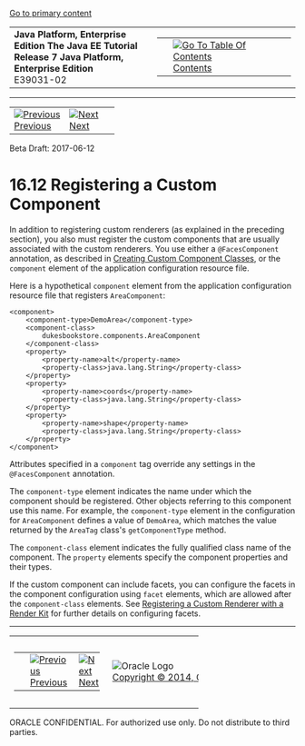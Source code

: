 [Go to primary content](#BEGIN)

<table>
<colgroup>
<col width="50%" />
<col width="50%" />
</colgroup>
<tbody>
<tr class="odd">
<td><strong>Java Platform, Enterprise Edition The Java EE Tutorial</strong><br />
<strong>Release 7 Java Platform, Enterprise Edition</strong><br />
E39031-02</td>
<td><table>
<tbody>
<tr class="odd">
<td> </td>
<td><a href="toc.htm"><img src="../../dcommon/gifs/toc.gif" alt="Go To Table Of Contents" /><br />
<span class="icon">Contents</span></a></td>
</tr>
</tbody>
</table></td>
</tr>
</tbody>
</table>

-----

<table>
<tbody>
<tr class="odd">
<td><a href="jsf-configure011.htm"><img src="../../dcommon/gifs/leftnav.gif" alt="Previous" /><br />
<span class="icon">Previous</span></a> </td>
<td><a href="jsf-configure013.htm"><img src="../../dcommon/gifs/rightnav.gif" alt="Next" /><br />
<span class="icon">Next</span></a></td>
<td> </td>
</tr>
</tbody>
</table>

Beta Draft: 2017-06-12

# 16.12 Registering a Custom Component

In addition to registering custom renderers (as explained in the
preceding section), you also must register the custom components that
are usually associated with the custom renderers. You use either a
`@FacesComponent` annotation, as described in [Creating Custom Component
Classes](jsf-custom005.htm#BNAVU), or the `component` element of the
application configuration resource file.

Here is a hypothetical `component` element from the application
configuration resource file that registers `AreaComponent`:

``` oac_no_warn
<component>
    <component-type>DemoArea</component-type>
    <component-class>
        dukesbookstore.components.AreaComponent
    </component-class>
    <property>
        <property-name>alt</property-name>
        <property-class>java.lang.String</property-class>
    </property>
    <property>
        <property-name>coords</property-name>
        <property-class>java.lang.String</property-class>
    </property>
    <property>
        <property-name>shape</property-name>
        <property-class>java.lang.String</property-class>
    </property>
</component>
```

Attributes specified in a `component` tag override any settings in the
`@FacesComponent` annotation.

The `component-type` element indicates the name under which the
component should be registered. Other objects referring to this
component use this name. For example, the `component-type` element in
the configuration for `AreaComponent` defines a value of `DemoArea`,
which matches the value returned by the `AreaTag` class's
`getComponentType` method.

The `component-class` element indicates the fully qualified class name
of the component. The `property` elements specify the component
properties and their types.

If the custom component can include facets, you can configure the facets
in the component configuration using `facet` elements, which are allowed
after the `component-class` elements. See [Registering a Custom Renderer
with a Render Kit](jsf-configure011.htm#BNAXH) for further details on
configuring facets.

-----

<table style="width:66%;">
<colgroup>
<col width="33%" />
<col width="0%" />
<col width="33%" />
</colgroup>
<tbody>
<tr class="odd">
<td><table style="width:96%;">
<colgroup>
<col width="0%" />
<col width="48%" />
<col width="48%" />
</colgroup>
<tbody>
<tr class="odd">
<td> </td>
<td><a href="jsf-configure011.htm"><img src="../../dcommon/gifs/leftnav.gif" alt="Previous" /><br />
<span class="icon">Previous</span></a> </td>
<td><a href="jsf-configure013.htm"><img src="../../dcommon/gifs/rightnav.gif" alt="Next" /><br />
<span class="icon">Next</span></a></td>
</tr>
</tbody>
</table></td>
<td><img src="../../dcommon/gifs/oracle.gif" alt="Oracle Logo" class="copyrightlogo" /> <a href="../../dcommon/html/cpyr.htm"><br />
<span class="copyrightlogo">Copyright © 2014, Oracle and/or its affiliates. All rights reserved.</span></a></td>
<td><table>
<tbody>
<tr class="odd">
<td> </td>
<td><a href="toc.htm"><img src="../../dcommon/gifs/toc.gif" alt="Go To Table Of Contents" /><br />
<span class="icon">Contents</span></a></td>
</tr>
</tbody>
</table></td>
</tr>
</tbody>
</table>

ORACLE CONFIDENTIAL. For authorized use only. Do not distribute to third parties.
